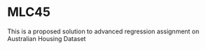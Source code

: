 # MLC45
This is a proposed solution to advanced regression assignment on Australian Housing Dataset 
